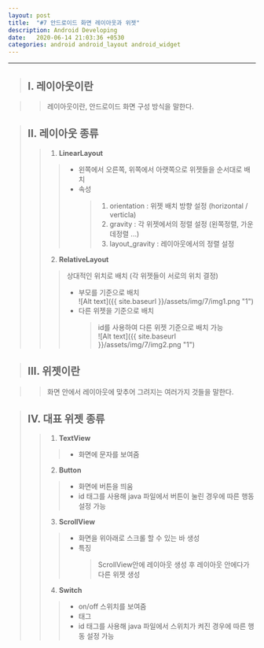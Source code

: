 ```yaml
---
layout: post
title:  "#7 안드로이드 화면 레이아웃과 위젯"
description: Android Developing
date:   2020-06-14 21:03:36 +0530
categories: android android_layout android_widget
---
```


* * * 

> ## I. 레이아웃이란   
   
>   > 레이아웃이란, 안드로이드 화면 구성 방식을 말한다.

> ## II. 레이아웃 종류  
>   > 1. **LinearLayout**  
>   >   > - 왼쪽에서 오른쪽, 위쪽에서 아랫쪽으로 위젯들을 순서대로 배치
>   >   > - 속성   
>   >   >   > 1. orientation : 위젯 배치 방향 설정 (horizontal / verticla)
>   >   >   > 2. gravity : 각 위젯에서의 정렬 설정 (왼쪽정렬, 가운데정렬 ...)
>   >   >   > 3. layout_gravity : 레이아웃에서의 정렬 설정
>   >   >  
>   > 2. **RelativeLayout**   
>   >   > 상대적인 위치로 배치 (각 위젯들이 서로의 위치 결정)
>   >   > - 부모를 기준으로 배치   
![Alt text]({{ site.baseurl }}/assets/img/7/img1.png "1")   
>   >   > - 다른 위젯을 기준으로 배치
>   >   >   > id를 사용하여 다른 위젯 기준으로 배치 가능      
![Alt text]({{ site.baseurl }}/assets/img/7/img2.png "1")   

> ## III. 위젯이란   
   
>   > 화면 안에서 레이아웃에 맞추어 그려지는 여러가지 것들을 말한다.

> ## IV. 대표 위젯 종류  
>   > 1. **TextView**  
>   >   > - 화면에 문자를 보여줌       
>   >   >  
>   > 2. **Button**  
>   >   > - 화면에 버튼을 띄움    
>   >   > - id 태그를 사용해 java 파일에서 버튼이 눌린 경우에 따른 행동 설정 가능 
>   >   >  
>   > 3. **ScrollView**  
>   >   > - 화면을 위아래로 스크롤 할 수 있는 바 생성    
>   >   > - 특징   
>   >   >   > ScrollView안에 레이아웃 생성 후 레이아웃 안에다가 다른 위젯 생성   
>   >   >  
>   > 4. **Switch**  
>   >   > - on/off 스위치를 보여줌    
>   >   > - 태그   
>   >   > - id 태그를 사용해 java 파일에서 스위치가 켜진 경우에 따른 행동 설정 가능 